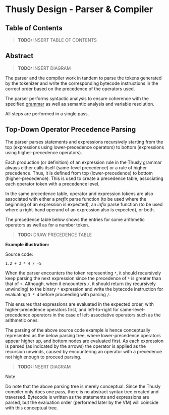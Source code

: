 # Thusly Design - Parser & Compiler

## Table of Contents

> **TODO:** INSERT TABLE OF CONTENTS

## Abstract

> **TODO:** INSERT DIAGRAM

The parser and the compiler work in tandem to parse the tokens generated by the tokenizer and write the corresponding bytecode instructions in the correct order based on the precedence of the operators used.

The parser performs syntactic analysis to ensure coherence with the specified [grammar](../grammar.txt) as well as semantic analysis and variable resolution.

All steps are performed in a single pass.

## Top-Down Operator Precedence Parsing

The parser parses statements and expressions recursively starting from the top (expressions using lower-precedence operators) to bottom (expressions using higher-precedence operators).

Each production (or definition) of an expression rule in the Thusly grammar always either calls itself (same-level precedence) or a rule of higher precedence. Thus, it is defined from top (lower-precedence) to bottom (higher-precedence). This is used to create a precedence table, associating each operator token with a precedence level.

In the same precedence table, operator and expression tokens are also associated with either a *prefix* parse function (to be used where the beginning of an expression is expected), an *infix* parse function (to be used where a right-hand operand of an expression also is expected), or both.

The precedence table below shows the entries for some arithmetic operators as well as for a number token.

> **TODO:** DRAW PRECEDENCE TABLE

**Example illustration:**

Source code:

```
1.2 + 3 * 4 / -5
```

When the parser encounters the token representing `*`, it should recursively keep parsing the next expression since the precedence of `*` is greater than that of `+`. Although, when it encounters `/`, it should return (by recursively unwinding) to the binary `*` expression and write the bytecode instruction for evaluating `3 * 4` before proceeding with parsing `/`.

This ensures that expressions are evaluated in the expected order, with higher-precedence operators first, and left-to-right for same-level-precedence operators in the case of left-associative operators such as the arithmetic ones.

The parsing of the above source code example is hence conceptually represented as the below parsing tree, where lower-precedence operators appear higher up, and bottom nodes are evaluated first. As each expression is parsed (as indicated by the arrows) the operator is applied as the recursion unwinds, caused by encountering an operator with a precedence not high enough to proceed parsing.

> **TODO:** INSERT DIAGRAM

> [!NOTE]
> Do note that the above parsing tree is merely conceptual. Since the Thusly compiler only does one pass, there is no abstract syntax tree created and traversed. Bytecode is written as the statements and expressions are parsed, but the evaluation order (performed later by the VM) will coincide with this conceptual tree.
